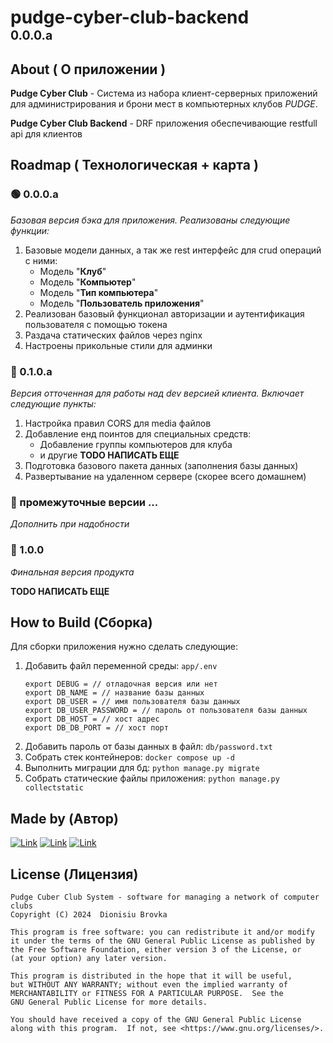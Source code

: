 # pudge-cyber-club-backend <br> <sub><sup>0.0.0.а</sup><sub>

## About ( О приложении )

**Pudge Cyber Club** - Cистема из набора клиент-серверных приложений для администрирования и брони мест в компьютерных клубов _PUDGE_. 

**Pudge Cyber Club Backend** - DRF приложения обеспечивающие restfull api для клиентов


## Roadmap ( Технологическая + карта )

### 🟢 0.0.0.a

_Базовая версия бэка для приложения. Реализованы следующие функции:_

1. Базовые модели данных, а так же  rest интерфейс для crud операций с ними:
    - Модель "**Клуб**"
    - Модель "**Компьютер**"
    - Модель "**Тип компьютера**"
    - Модель "**Пользователь приложения**"
2. Реализован базовый функционал авторизации и аутентификация пользователя с помощью токена
3. Раздача статических файлов через nginx
4. Настроены прикольные стили для админки

### 🔴 0.1.0.a

_Версия отточенная для работы над dev версией клиента. Включает следующие пункты:_

1. Настройка правил CORS для media файлов
2. Добавление енд поинтов для специальных средств:
   - Добавление группы компьютеров для клуба
   - и другие **TODO НАПИСАТЬ ЕЩЕ**
3. Подготовка базового пакета данных (заполнения базы данных)
4. Развертывание на удаленном сервере (скорее всего домашнем) 

### 🔴 промежуточные версии ... 

_Дополнить при надобности_

### 🔴 1.0.0

_Финальная версия продукта_

**TODO НАПИСАТЬ ЕЩЕ**

## How to Build (Сборка)

Для сборки приложения нужно сделать следующие:

1. Добавить файл переменной среды: ```app/.env```
    ```.env
    export DEBUG = // отладочная версия или нет
    export DB_NAME = // название базы данных
    export DB_USER = // имя пользователя базы данных
    export DB_USER_PASSWORD = // пароль от пользователя базы данных
    export DB_HOST = // хост адрес
    export DB_DB_PORT = // хост порт
    ```
2. Добавить пароль от базы данных в файл: ```db/password.txt```
3. Собрать стек контейнеров: ```docker compose up -d```
4. Выполнить миграции для бд: ```python manage.py migrate``` 
5. Собрать статические файлы приложения: ```python manage.py collectstatic``` 


## Made by (Автор)

[![Link](https://img.shields.io/badge/email-dev.dionisiu.brovka%40gmail.com-green?style=for-the-badge)](mailto:dev.dionisiu.brovka@gmail.com) 
[![Link](https://img.shields.io/badge/telegram-goppi-blue?style=for-the-badge&color=%2300b2ff)](mailto:dev.dionisiu.brovka@gmail.com) 
[![Link](https://img.shields.io/badge/github-DIONISIU_BROVKA-blue?style=for-the-badge&color=%234925bb)](mailto:dev.dionisiu.brovka@gmail.com)

## License (Лицензия)

    Pudge Cuber Club System - software for managing a network of computer clubs
    Copyright (C) 2024  Dionisiu Brovka

    This program is free software: you can redistribute it and/or modify
    it under the terms of the GNU General Public License as published by
    the Free Software Foundation, either version 3 of the License, or
    (at your option) any later version.

    This program is distributed in the hope that it will be useful,
    but WITHOUT ANY WARRANTY; without even the implied warranty of
    MERCHANTABILITY or FITNESS FOR A PARTICULAR PURPOSE.  See the
    GNU General Public License for more details.

    You should have received a copy of the GNU General Public License
    along with this program.  If not, see <https://www.gnu.org/licenses/>.